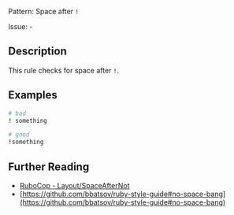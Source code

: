 Pattern: Space after `!`

Issue: -

## Description

This rule checks for space after `!`.

## Examples

```ruby
# bad
! something

# good
!something
```

## Further Reading

* [RuboCop - Layout/SpaceAfterNot](https://docs.rubocop.org/rubocop/cops_layout.html#layoutspaceafternot)
* [https://github.com/bbatsov/ruby-style-guide#no-space-bang](https://github.com/bbatsov/ruby-style-guide#no-space-bang)
